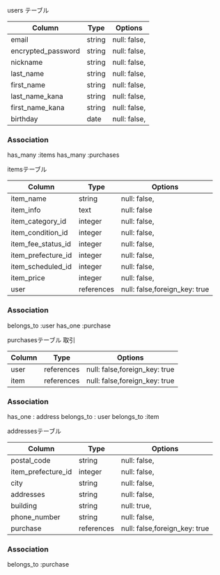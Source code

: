 
users テーブル

| Column                  | Type       | Options                        |
| ------                  | ---------- | ------------------------------ |
| email                   | string     | null: false,                   |
| encrypted_password      | string     | null: false,                   |
| nickname                | string     | null: false,                   |
| last_name               | string     | null: false,                   |
| first_name              | string     | null: false,                   |
| last_name_kana          | string     | null: false,                   |
| first_name_kana         | string     | null: false,                   |
| birthday                | date       | null: false,                   |


### Association
has_many :items
has_many :purchases 



itemsテーブル

| Column                  | Type       | Options                        |
| ------                  | ---------- | ------------------------------ |
| item_name               | string     | null: false,                   |
| item_info               | text       | null: false                    |
| item_category_id        | integer    | null: false,                   |
| item_condition_id       | integer    | null: false,                   |
| item_fee_status_id      | integer    | null: false,                   |　配送料負担
| item_prefecture_id      | integer    | null: false,                   |　　発送元の地域
| item_scheduled_id       | integer    | null: false,                   |　発送までの日数 
| item_price              | integer    | null: false,                   |
| user                    | references | null: false,foreign_key: true  |
### Association

belongs_to :user
has_one :purchase


purchasesテーブル 取引

| Column                  | Type       | Options                        |
| ------                  | ---------- | ------------------------------ |
| user                    | references | null: false,foreign_key: true  |
| item                    | references | null: false,foreign_key: true  |

### Association
has_one : address
belongs_to : user
belongs_to :item


addressesテーブル


| Column                  | Type       | Options                        |
| ------                  | ---------- | ------------------------------ |
| postal_code             | string     | null: false,                   |
| item_prefecture_id           | integer    | null: false,                   |
| city                    | string     | null: false,                   |
| addresses               | string     | null: false,                   |
| building                | string     | null: true,                   |
| phone_number            | string     | null: false,                  |
| purchase                | references | null: false,foreign_key: true |

### Association
belongs_to :purchase







 